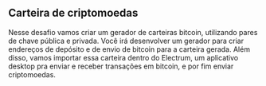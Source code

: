## Carteira de criptomoedas

Nesse desafio vamos criar um gerador de carteiras bitcoin, utilizando pares de chave pública e privada.
Você irá desenvolver um gerador para criar endereços de depósito e de envio de bitcoin para a carteira gerada.
Além disso, vamos importar essa carteira dentro do Electrum,
um aplicativo desktop pra enviar e receber transações em bitcoin, e por fim enviar criptomoedas.